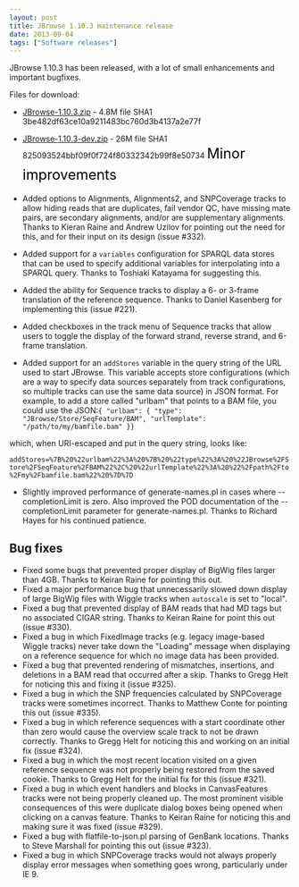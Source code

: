 ```yaml
---
layout: post
title: JBrowse 1.10.3 maintenance release
date: 2013-09-04
tags: ["Software releases"]
---
```


JBrowse 1.10.3 has been released, with a lot of small enhancements and important bugfixes.

Files for download:

*   [JBrowse-1.10.3.zip](/wordpress/wp-content/plugins/download-monitor/download.php?id=67 "download JBrowse-1.10.3.zip") - 4.8M
file SHA1 3be482df63ce10a9211483bc760d3b4137a2e77f
*   [JBrowse-1.10.3-dev.zip](https://jbrowse.org/wordpress/wp-content/plugins/download-monitor/download.php?id=68 "download JBrowse-1.10.3-dev.zip") - 26M
file SHA1 825093524bbf09f0f724f80332342b99f8e50734
<span style="color: #000000; font-size: 1.8em; line-height: 1.5em;">Minor improvements</span>

*   Added options to Alignments, Alignments2, and SNPCoverage tracks to
allow hiding reads that are duplicates, fail vendor QC, have
missing mate pairs, are secondary alignments, and/or are
supplementary alignments. Thanks to Kieran Raine and Andrew Uzilov
for pointing out the need for this, and for their input on its
design (issue #332).
*   Added support for a `variables` configuration for SPARQL data
stores that can be used to specify additional variables for
interpolating into a SPARQL query. Thanks to Toshiaki Katayama for
suggesting this.
*   Added the ability for Sequence tracks to display a 6- or 3-frame
translation of the reference sequence. Thanks to Daniel Kasenberg
for implementing this (issue #221).
*   Added checkboxes in the track menu of Sequence tracks that allow
users to toggle the display of the forward strand, reverse strand,
and 6-frame translation.
*   Added support for an `addStores` variable in the query string of the
URL used to start JBrowse. This variable accepts store
configurations (which are a way to specify data sources separately
from track configurations, so multiple tracks can use the same data
source) in JSON format. For example, to add a store called
"urlbam" that points to a BAM file, you could use the JSON:`{ "urlbam": { "type": "JBrowse/Store/SeqFeature/BAM", "urlTemplate": "/path/to/my/bamfile.bam" }}`

which, when URI-escaped and put in the query string, looks like:

`addStores=%7B%20%22urlbam%22%3A%20%7B%20%22type%22%3A%20%22JBrowse%2FStore%2FSeqFeature%2FBAM%22%2C%20%22urlTemplate%22%3A%20%22%2Fpath%2Fto%2Fmy%2Fbamfile.bam%22%20%7D%7D`
*   Slightly improved performance of generate-names.pl in cases where
--completionLimit is zero. Also improved the POD documentation of
the --completionLimit parameter for generate-names.pl. Thanks to
Richard Hayes for his continued patience.

## Bug fixes

*   Fixed some bugs that prevented proper display of BigWig files
larger than 4GB. Thanks to Keiran Raine for pointing this out.
*   Fixed a major performance bug that unnecessarily slowed down
display of large BigWig files with Wiggle tracks when `autoscale`
is set to "local".
*   Fixed a bug that prevented display of BAM reads that had MD tags
but no associated CIGAR string. Thanks to Keiran Raine for point
this out (issue #330).
*   Fixed a bug in which FixedImage tracks (e.g. legacy image-based
Wiggle tracks) never take down the "Loading" message when
displaying on a reference sequence for which no image data has been
provided.
*   Fixed a bug that prevented rendering of mismatches, insertions, and
deletions in a BAM read that occurred after a skip. Thanks to Gregg
Helt for noticing this and fixing it (issue #325).
*   Fixed a bug in which the SNP frequencies calculated by SNPCoverage
tracks were sometimes incorrect. Thanks to Matthew Conte for
pointing this out (issue #335).
*   Fixed a bug in which reference sequences with a start coordinate
other than zero would cause the overview scale track to not be
drawn correctly. Thanks to Gregg Helt for noticing this and
working on an initial fix (issue #324).
*   Fixed a bug in which the most recent location visited on a given
reference sequence was not properly being restored from the saved
cookie. Thanks to Gregg Helt for the initial fix for this
(issue #321).
*   Fixed a bug in which event handlers and blocks in CanvasFeatures
tracks were not being properly cleaned up. The most prominent
visible consequences of this were duplicate dialog boxes being
opened when clicking on a canvas feature. Thanks to Keiran Raine
for noticing this and making sure it was fixed (issue #329).
*   Fixed a bug with flatfile-to-json.pl parsing of GenBank locations.
Thanks to Steve Marshall for pointing this out (issue #323).
*   Fixed a bug in which SNPCoverage tracks would not always properly
display error messages when something goes wrong, particularly
under IE 9.
